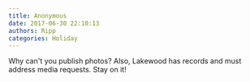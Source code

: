 ```yaml
---
title: Anonymous
date: 2017-06-30 22:10:13
authors: Ripp
categories: Holiday
---
```


 Why can't you publish photos? Also, Lakewood has records and must address media requests. Stay on it!